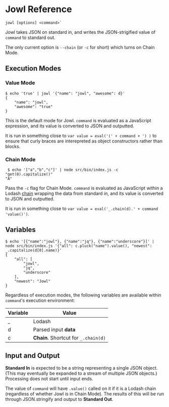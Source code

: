 # Jowl Reference

    jowl [options] <command>`

Jowl takes JSON on standard in, and writes the JSON-strigified value of `command` to standard out.

The only current option is `--chain` (or `-c` for short) which turns on Chain Mode.

## Execution Modes

### Value Mode

```
$ echo 'true' | jowl '{"name": "jowl", "awesome": d}'
{
    "name": "jowl",
    "awesome": "true"
}
```

This is the default mode for Jowl. `command` is evaluated as a JavaScript expression, and its
value is converted to JSON and outputted.

It is run in something close to `var value = eval('(' + command + ') )` to ensure that curly
braces are interepreted as object constructors rather than blocks.

### Chain Mode

```
 $ echo '["a","b","c"]' | node src/bin/index.js -c "get(0).capitalize()"
"A"
```

Pass the `-c` flag for Chain Mode. `command` is evaluated as JavaScript within a Lodash [chain](https://lodash.com/docs#chain)
wrapping the data from standard in, and its value is converted to JSON and outputted.

It is run in something close to `var value = eval('_.chain(d).' + command 'value()')`.

## Variables

```
$ echo '[{"name":"jowl"}, {"name":"jq"}, {"name":"underscore"}]' | node src/bin/index.js '{"all": c.pluck("name").value(), "newest": _.capitalize(d[0].name)}'
{
    "all": [
        "jowl",
        "jq",
        "underscore"
    ],
    "newest": "Jowl"
}
```

Regardless of execution modes, the following variables are available within `command`'s execution environment:

Variable | Value
---------|------
_ | Lodash
d | Parsed input **data**
c | **Chain**. Shortcut for `_.chain(d)`

## Input and Output

**Standard In** is expected to be a string representing a single JSON object. (This may eventually be
expanded to a stream of multiple JSON objects.) Processing does not start until input ends.

The value of `command` will have `.value()` called on it if it is a Lodash chain (regardless of whether
Jowl is in Chain Mode). The results of this will be run through JSON.stringify and output to
**Standard Out**.

